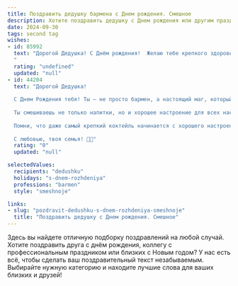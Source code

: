 ```yaml
---
title: Поздравить дедушку бармена c Днем рождения. Смешное
description: Хотите поздравить дедушку c Днем рождения или другим праздником? Наш ИИ создаст незабываемое поздравление, а вы обязательно выделитесь среди других.  
date: 2024-09-30
tags: second tag
wishes:
- id: 85992
  text: "Дорогой Дедушка! С Днём рождения!  Желаю тебе крепкого здоровья, чтобы руки не дрожали, разливая самые лучшие коктейли, и чтобы твой фирменный «Громобой»  всегда оставался легендой! Пусть жизнь будет такой же яркой и пьянящей, как лучшие творения за барной стойкой!  А главное –  чтобы клиенты всегда оставались довольны, а чаевые – щедрыми!  С праздником, наш главный миксолог!
  "
  rating: "undefined"
  updated: "null"
- id: 44204
  text: "Дорогой Дедушка!
  
  С Днем Рождения тебя! Ты — не просто бармен, а настоящий маг, который превращает простую воду в праздник! Пусть в твоей жизни всегда будет много «шотов» счастья, «коктейлей» радости и «пинт» здоровья!
  
  Ты смешиваешь не только напитки, но и хорошее настроение для всех нас! Желаю тебе, чтобы твое вдохновение никогда не «выкипало», а запас «ингредиентов» для счастья всегда был под рукой!
  
  Помни, что даже самый крепкий коктейль начинается с хорошего настроения. Так что поднимай бокал за здоровье, долгие года и веселую жизнь!
  
  С любовью, твоя семья! 🥳🍹"
  rating: "0"
  updated: "null"

selectedValues:
  recipients: "dedushku"
  holidays: "s-dnem-rozhdeniya"
  professions: "barmen"
  style: "smeshnoje"

links:
- slug: "pozdravit-dedushku-s-dnem-rozhdeniya-smeshnoje"
  title: "Поздравить дедушку c Днем рождения. Смешное"
---
```


Здесь вы найдете отличную подборку поздравлений на любой случай. 
Хотите поздравить друга с днём рождения, коллегу с профессиональным праздником или близких с Новым годом? У нас есть всё, чтобы сделать ваш поздравительный текст незабываемым. Выбирайте нужную категорию и находите лучшие слова для ваших близких и друзей!

